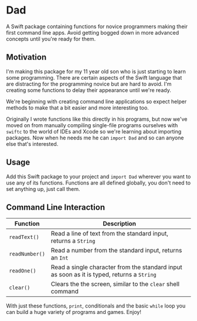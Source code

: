 # Dad

A Swift package containing functions for novice programmers making their first command line apps. Avoid getting bogged down in more advanced concepts until you're ready for them.

## Motivation

I'm making this package for my 11 year old son who is just starting to learn some programming. There are certain aspects of the Swift language that are distracting for the programming novice but are hard to avoid. I'm creating some functions to delay their appearance until we're ready.

We're beginning with creating command line applications so expect helper methods to make that a bit easier and more interesting too.

Originally I wrote functions like this directly in his programs, but now we've moved on from manually compiling single-file programs ourselves with `swiftc` to the world of IDEs and Xcode so we're learning about importing packages. Now when he needs me he can `import Dad` and so can anyone else that's interested. 

## Usage

Add this Swift package to your project and `import Dad` wherever you want to use any of its functions. Functions are all defined globally, you don't need to set anything up, just call them.

## Command Line Interaction

| Function | Description |
| --- | --- |
| `readText()` | Read a line of text from the standard input, returns a `String` |
| `readNumber()` | Read a number from the standard input, returns an `Int` |
| `readOne()` |   Read a single character from the standard input as soon as it is typed, returns a `String`     |
| `clear()` | Clears the the screen, similar to the `clear` shell command |

With just these functions, `print`, conditionals and the basic `while` loop you can build a huge variety of programs and games. Enjoy!
